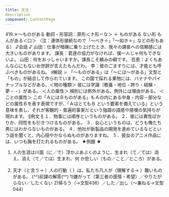 ```yaml
---
title: 文法：
description
component: ContentPage
---
```



419.＊～ものがある
動詞・形容詞：原形＜ナ形ーな＞ ＋ ものがある ない形 もんがある＜口＞
（注：連体形接続なので「～べき＋」「～如き＋」などの形もある）
♪会話 ♪
山田：仕事が暗礁に乗り上げたとき、我々の課長への信頼感には大きいものがあります。 課長：君達の協力がなければ、僕一人じゃ何もできないよ。 山田：何をおっしゃいますか。課長こそ頼みの綱です。 百恵：よくもあんな心にもないお世辞が言えたもんだわ。
李：彼のごますりには、才能とも呼ぶべきものがあるね。
♯解説 ♭
「～ものがある」は「～には～がある」文型と「もの」が結合して作られています。 この国で採れる果物には、バナナやパイナップルなどがある。＜物の種類＞ 彼には学識（教養・地位・誇り・経験・夢・・）がある。 ＜人の属性＞ 規則には例外がある。例外には理由がある。 ＜ことの属性＞
この「ＡにはＢものがある」もＡの内にある中身・内容・部分などの属性Ｂを表す表現ですが、「ＡはとてもＢ という要素を備えている」という意味を表し、それが客観的・普遍的事実だという強調の語感や感嘆の気持ちが 現れます。
§例文 §
１．物事には順序というものがある。
２．彼には異性ばかりか、同性をも引きつけるものがある。
３．女心というものは、どうも俺たち男にはわからないものがある。
４．他社が新製品の開発を進めているなどという話を聞くと、内心穏やかならぬものがありますね。
５．彼女のアニメ作品には、いつも胸を打たれるものがある。
★例題 ★
1) 人の生涯は川面（に／で）浮かぶあぶくのように、生まれ（て／ては）消え、消え（て／ては）生まれ、何
か悲しい（もの／こと／ところ）がある。    
2) 天才（と言う→ ）人の行動（ ）は、私たち凡人が（理解する→ ）難いものがある。
(^^)前課の解答(^^)
1)嫌がって（第三者の感情・希望）／やりたがらない／したくない
2)帰ろう（→文型436）／した／出し（～兼ねる→文型044）
